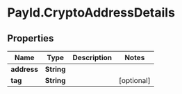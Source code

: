 # PayId.CryptoAddressDetails

## Properties
Name | Type | Description | Notes
------------ | ------------- | ------------- | -------------
**address** | **String** |  | 
**tag** | **String** |  | [optional] 
